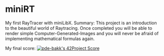 # miniRT
My first RayTracer with miniLibX.
Summary: 
This project is an introduction to the beautiful world of Raytracing. 
Once completed you will be able to render simple Computer-Generated-Images and you will never be afraid of implementing mathematical formulas again.

My final score: [![pde-bakk's 42Project Score](https://badge42.herokuapp.com/api/project/pde-bakk/miniRT)](https://github.com/JaeSeoKim/badge42)
